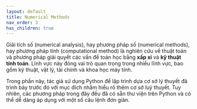 ```yaml
---
layout: default
title: Numerical Methods
nav_order: 3
has_children: true
---
```


Giải tích số (numerical analysis), hay phương pháp số (numerical methods), hay phương pháp tính (computational method) là nghiên cứu về thuật toán và phương pháp giải quyết các vấn đề toán học bằng **xấp xỉ** và **kỹ thuật tính toán**. Lĩnh vực này đóng vai trò quan trọng trong nhiều lĩnh vực, bao gồm kỹ thuật, vật lý, tài chính và khoa học máy tính.

Trong phần này, tác giả sử dụng Python để lập trình dựa cơ sở lý thuyết đã trình bày trước đó với mục đích nhằm hiểu rõ thêm cơ sở luý thuyết. Tuy nhiên, các phương pháp trong đây đều đã có sẵn thư viện trên Python và có thể dễ dàng áp dụng với một số câu lệnh đơn giản.